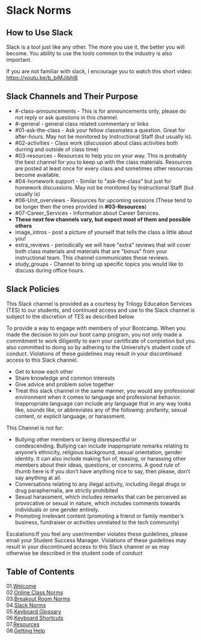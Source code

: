# Slack Norms

## How to Use Slack
Slack is a tool just like any other. The more you use it, the better you will become. You ability to use the tools common to the industry is also important. 

If you are not familiar with slack, I encourage you to watch this short video: https://youtu.be/b_biMJibhl8

## Slack Channels and Their Purpose
- #-class-announcements - This is for announcements only, please do not reply or ask questions in this channel.
- #-general - general class related commentary or links
- #01-ask-the-class - Ask your fellow classmates a question. Great for after-hours. May not be monitored by Instructional Staff (but usually is).
- #02-activities - Class work (discussion about class activities both durring and outside of class time)
- #03-resources - Resources to help you on your way.  This is probably the best channel for you to keep up with the class materials.  Resources are posted at least once for every class and sometimes other resources become available.
- #04-homework support - Similar to "ask-the-class" but just for homework discussions.  May not be monitored by Instructional Staff (but usually is)
- #06-Unit_overviews - Resources for upcoming sessions (These tend to be longer then the ones provided in **#03-Resources**)
- #07-Career_Services - Information about Career Services.
- **These next few channels vary, but expect most of them and possible others**
- image_intros - post a picture of yourself that tells the class a little about you!
- extra_reviews - periodically we will have "extra" reviews that will cover both class materials and materials that are "bonus" from your instructional team.  This channel communicates these reviews.
- study_groups - Channel to bring up specific topics you would like to discuss during office hours.
  

## Slack Policies
This Slack channel is provided as a courtesy by Trilogy Education Services (TES) to our students, and continued access and use to the Slack channel is subject to the discretion of TES as described below. 

To provide a way to engage with members of your Bootcamp. When you made the decision to join our boot camp program, you not only made a commitment to work diligently to earn your certificate of completion but you also committed to doing so by adhering to the University’s student code of conduct. Violations of these guidelines may result in your discontinued access to this Slack channel.
 - Get to know each other
 - Share knowledge and common interests
 - Give advice and problem solve together
 - Treat this slack channel in the same manner, you would any professional environment when it comes to language and professional behavior. Inappropriate language can include any language that in any way looks like, sounds like, or abbreviates any of the following: profanity, sexual content, or explicit language, or harassment.
  
This Channel is not for:
 - Bullying other members or being disrespectful or condescending. Bullying can include inappropriate remarks relating to anyone’s ethnicity, religious background, sexual orientation, gender identity. It can also include making fun of, teasing, or harassing other members about their ideas, questions, or concerns. A good rule of thumb here is if you don’t have anything nice to say, then please, don’t say anything at all.
 - Conversations relating to any illegal activity, including illegal drugs or drug paraphernalia, are strictly prohibited
 - Sexual harassment, which includes remarks that can be perceived as provocative or sexual in nature, which includes comments towards individuals or one gender entirely.
 - Promoting irrelevant content (promoting a friend or family member’s business, fundraiser or activities unrelated to the tech community)


Escalations:If you feel any user/member violates these guidelines, please email your Student Success Manager. Violations of these guidelines may result in your discontinued access to this Slack channel or as may otherwise be described in the student code of conduct


## Table of Contents

01.[Welcome](01-Welcome.md)<br>
02.[Online Class Norms](02-Online-Class-Norms.md)<br>
03.[Breakout Room Norms](03-Breakout-Room-Norms.md)<br>
04.[Slack Norms](04-Slack-Norms.md)<br>
05.[Keyboard Glossary](05-Keyboard-Glossary.md)<br>
06.[Keyboard Shortcuts](06-Keyboard-Shortcuts.md)<br>
07.[Resources](07-Resources.md)<br>
08.[Getting Help](08-Getting-Help.md)<br>
